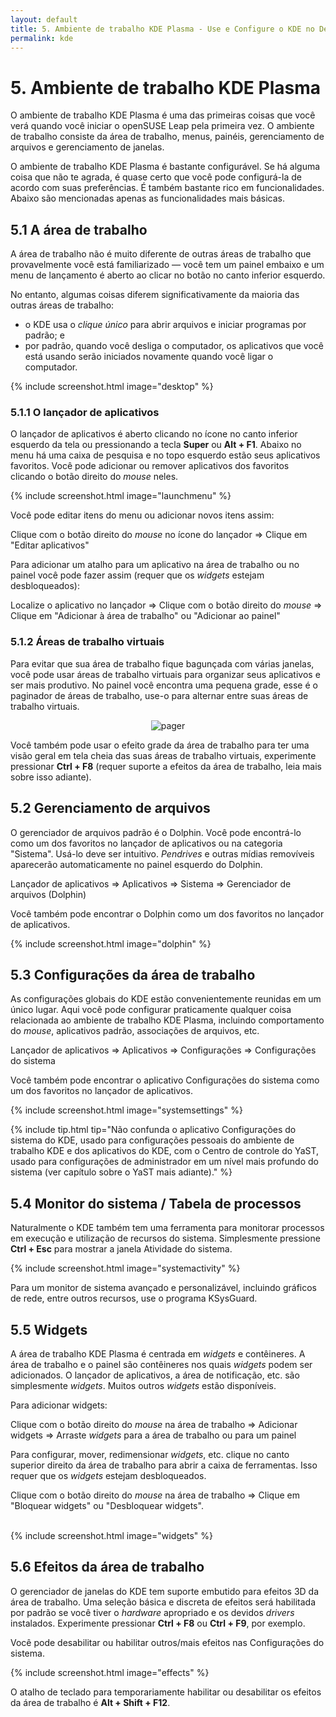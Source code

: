 ```yaml
---
layout: default
title: 5. Ambiente de trabalho KDE Plasma - Use e Configure o KDE no Desktop ou Netbook
permalink: kde
---
```


# 5. Ambiente de trabalho KDE Plasma

O ambiente de trabalho KDE Plasma é uma das primeiras coisas que você verá quando você iniciar o openSUSE Leap pela primeira vez. O ambiente de trabalho consiste da área de trabalho, menus, painéis, gerenciamento de arquivos e gerenciamento de janelas.

O ambiente de trabalho KDE Plasma é bastante configurável. Se há alguma coisa que não te agrada, é quase certo que você pode configurá-la de acordo com suas preferências. É também bastante rico em funcionalidades. Abaixo são mencionadas apenas as funcionalidades mais básicas.

## 5.1 A área de trabalho

A área de trabalho não é muito diferente de outras áreas de trabalho que provavelmente você está familiarizado — você tem um painel embaixo e um menu de lançamento é aberto ao clicar no botão no canto inferior esquerdo.

No entanto, algumas coisas diferem significativamente da maioria das outras áreas de trabalho:

- o KDE usa o *clique único* para abrir arquivos e iniciar programas por padrão; e
- por padrão, quando você desliga o computador, os aplicativos que você está usando serão iniciados novamente quando você ligar o computador.

{% include screenshot.html image="desktop" %}

### 5.1.1 O lançador de aplicativos

O lançador de aplicativos é aberto clicando no ícone no canto inferior esquerdo da tela ou pressionando a tecla **Super** ou **Alt + F1**. Abaixo no menu há uma caixa de pesquisa e no topo esquerdo estão seus aplicativos favoritos. Você pode adicionar ou remover aplicativos dos favoritos clicando o botão direito do *mouse* neles.

{% include screenshot.html image="launchmenu" %}

Você pode editar itens do menu ou adicionar novos itens assim:

<div class="path">Clique com o botão direito do <em>mouse</em> no ícone do lançador =&gt; Clique em "Editar aplicativos"</div>

Para adicionar um atalho para um aplicativo na área de trabalho ou no painel você pode fazer assim (requer que os *widgets* estejam desbloqueados):

<div class="path">Localize o aplicativo no lançador => Clique com o botão direito do <em>mouse</em> => Clique em "Adicionar à área de trabalho" ou "Adicionar ao painel"</div>

### 5.1.2 Áreas de trabalho virtuais

Para evitar que sua área de trabalho fique bagunçada com várias janelas, você pode usar áreas de trabalho virtuais para organizar seus aplicativos e ser mais produtivo. No painel você encontra uma pequena grade, esse é o paginador de áreas de trabalho, use-o para alternar entre suas áreas de trabalho virtuais.

<center><img src="{{ site.baseurl | append: '/images/screenshots/pager.png' | replace: '//', '/' }}" alt="pager" class="pic" /></center>

Você também pode usar o efeito grade da área de trabalho para ter uma visão geral em tela cheia das suas áreas de trabalho virtuais, experimente pressionar **Ctrl + F8** (requer suporte a efeitos da área de trabalho, leia mais sobre isso adiante).

## 5.2 Gerenciamento de arquivos

O gerenciador de arquivos padrão é o Dolphin. Você pode encontrá-lo como um dos favoritos no lançador de aplicativos ou na categoria "Sistema". Usá-lo deve ser intuitivo. <em>Pendrives</em> e outras mídias removíveis aparecerão automaticamente no painel esquerdo do Dolphin.

<div class="path">Lançador de aplicativos => Aplicativos => Sistema => Gerenciador de arquivos (Dolphin)</div>

Você também pode encontrar o Dolphin como um dos favoritos no lançador de aplicativos.

{% include screenshot.html image="dolphin" %}

## 5.3 Configurações da área de trabalho

As configurações globais do KDE estão convenientemente reunidas em um único lugar. Aqui você pode configurar praticamente qualquer coisa relacionada ao ambiente de trabalho KDE Plasma, incluindo comportamento do *mouse*, aplicativos padrão, associações de arquivos, etc.

<div class="path">Lançador de aplicativos => Aplicativos => Configurações => Configurações do sistema</div>

Você também pode encontrar o aplicativo Configurações do sistema como um dos favoritos no lançador de aplicativos.

{% include screenshot.html image="systemsettings" %}<p></p>

{% include tip.html tip="Não confunda o aplicativo Configurações do sistema do KDE, usado para configurações pessoais do ambiente de trabalho KDE e dos aplicativos do KDE, com o Centro de controle do YaST, usado para configurações de administrador em um nível mais profundo do sistema (ver capítulo sobre o YaST mais adiante)." %}

## 5.4 Monitor do sistema / Tabela de processos

Naturalmente o KDE também tem uma ferramenta para monitorar processos em execução e utilização de recursos do sistema. Simplesmente pressione **Ctrl + Esc** para mostrar a janela Atividade do sistema.

{% include screenshot.html image="systemactivity" %}

Para um monitor de sistema avançado e personalizável, incluindo gráficos de rede, entre outros recursos, use o programa KSysGuard.

## 5.5 Widgets

A área de trabalho KDE Plasma é centrada em *widgets* e contêineres. A área de trabalho e o painel são contêineres nos quais *widgets* podem ser adicionados. O lançador de aplicativos, a área de notificação, etc. são simplesmente *widgets*. Muitos outros *widgets* estão disponíveis.

Para adicionar widgets:

<div class="path">Clique com o botão direito do <em>mouse</em> na área de trabalho => Adicionar widgets => Arraste <em>widgets</em> para a área de trabalho ou para um painel</div>

Para configurar, mover, redimensionar *widgets*, etc. clique no canto superior direito da área de trabalho para abrir a caixa de ferramentas. Isso requer que os *widgets* estejam desbloqueados.

<div class="path">Clique com o botão direito do <em>mouse</em> na área de trabalho => Clique em "Bloquear widgets" ou "Desbloquear widgets".</div><br/>

{% include screenshot.html image="widgets" %}

## 5.6 Efeitos da área de trabalho

O gerenciador de janelas do KDE tem suporte embutido para efeitos 3D da área de trabalho. Uma seleção básica e discreta de efeitos será habilitada por padrão se você tiver o *hardware* apropriado e os devidos *drivers* instalados. Experimente pressionar **Ctrl + F8** ou **Ctrl + F9**, por exemplo.

Você pode desabilitar ou habilitar outros/mais efeitos nas Configurações do sistema.

{% include screenshot.html image="effects" %}

O atalho de teclado para temporariamente habilitar ou desabilitar os efeitos da área de trabalho é **Alt + Shift + F12**.
